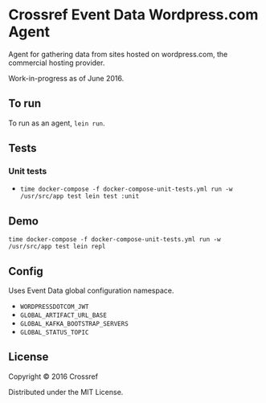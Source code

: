 # Crossref Event Data Wordpress.com Agent

Agent for gathering data from sites hosted on wordpress.com, the commercial hosting provider.

Work-in-progress as of June 2016.

## To run

To run as an agent, `lein run`. 

## Tests

### Unit tests

 - `time docker-compose -f docker-compose-unit-tests.yml run -w /usr/src/app test lein test :unit`

## Demo

    time docker-compose -f docker-compose-unit-tests.yml run -w /usr/src/app test lein repl

## Config

Uses Event Data global configuration namespace.

 - `WORDPRESSDOTCOM_JWT`
 - `GLOBAL_ARTIFACT_URL_BASE`
 - `GLOBAL_KAFKA_BOOTSTRAP_SERVERS`
 - `GLOBAL_STATUS_TOPIC`


## License

Copyright © 2016 Crossref

Distributed under the MIT License.
